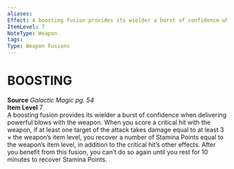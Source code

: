```yaml
---
aliases: 
Effect: A boosting fusion provides its wielder a burst of confidence when delivering powerful blows with the weapon. When you score a critical hit with the weapon, if at least one target of the attack takes damage equal to at least 3 × the weapon’s item level, you recover a number of Stamina Points equal to the weapon’s item level, in addition to the critical hit’s other effects. After you benefit from this fusion, you can’t do so again until you rest for 10 minutes to recover Stamina Points.
ItemLevel: 7
NoteType: Weapon
tags: 
Type: Weapon Fusions
---
```

# BOOSTING
**Source** _Galactic Magic pg. 54_  
**Item Level** 7  
A boosting fusion provides its wielder a burst of confidence when delivering powerful blows with the weapon. When you score a critical hit with the weapon, if at least one target of the attack takes damage equal to at least 3 × the weapon’s item level, you recover a number of Stamina Points equal to the weapon’s item level, in addition to the critical hit’s other effects. After you benefit from this fusion, you can’t do so again until you rest for 10 minutes to recover Stamina Points.